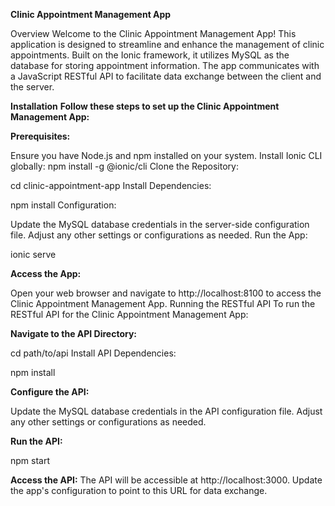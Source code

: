 **Clinic Appointment Management App**

Overview
Welcome to the Clinic Appointment Management App! This application is designed to streamline and enhance the management of clinic appointments. Built on the Ionic framework, it utilizes MySQL as the database for storing appointment information. The app communicates with a JavaScript RESTful API to facilitate data exchange between the client and the server.

**Installation**
**Follow these steps to set up the Clinic Appointment Management App:**

**Prerequisites:**

Ensure you have Node.js and npm installed on your system.
Install Ionic CLI globally: npm install -g @ionic/cli
Clone the Repository:


cd clinic-appointment-app
Install Dependencies:


npm install
Configuration:

Update the MySQL database credentials in the server-side configuration file.
Adjust any other settings or configurations as needed.
Run the App:


ionic serve


**Access the App:**

Open your web browser and navigate to http://localhost:8100 to access the Clinic Appointment Management App.
Running the RESTful API
To run the RESTful API for the Clinic Appointment Management App:

**Navigate to the API Directory:**

cd path/to/api
Install API Dependencies:

npm install


**Configure the API:**

Update the MySQL database credentials in the API configuration file.
Adjust any other settings or configurations as needed.


**Run the API:**

npm start


**Access the API:**
The API will be accessible at http://localhost:3000. Update the app's configuration to point to this URL for data exchange.
